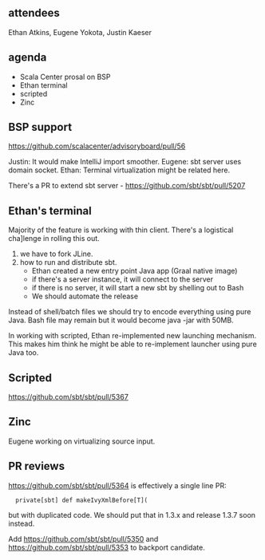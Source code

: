 ## attendees

Ethan Atkins, Eugene Yokota, Justin Kaeser

## agenda

- Scala Center prosal on BSP
- Ethan terminal
- scripted
- Zinc


## BSP support

https://github.com/scalacenter/advisoryboard/pull/56

Justin: It would make IntelliJ import smoother.
Eugene: sbt server uses domain socket.
Ethan: Terminal virtualization might be related here.

There's a PR to extend sbt server - https://github.com/sbt/sbt/pull/5207

## Ethan's terminal

Majority of the feature is working with thin client.
There's a logistical cha]lenge in rolling this out.
1. we have to fork JLine.
2. how to run and distribute sbt.
   - Ethan created a new entry point Java app (Graal native image)
   - if there's a server instance, it will connect to the server
   - if there is no server, it will start a new sbt by shelling out to Bash
   - We should automate the release

Instead of shell/batch files we should try to encode everything using pure Java.
Bash file may remain but it would become java -jar with 50MB.

In working with scripted, Ethan re-implemented new launching mechanism.
This makes him think he might be able to re-implement launcher using pure Java too.

## Scripted

https://github.com/sbt/sbt/pull/5367

## Zinc

Eugene working on virtualizing source input.

## PR reviews

https://github.com/sbt/sbt/pull/5364 is effectively a single line PR:

```
  private[sbt] def makeIvyXmlBefore[T](
```

but with duplicated code. We should put that in 1.3.x and release 1.3.7 soon instead.

Add https://github.com/sbt/sbt/pull/5350 and https://github.com/sbt/sbt/pull/5353 to backport candidate.
